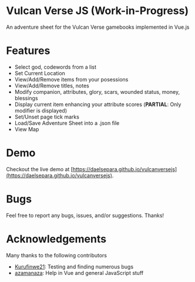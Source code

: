 # Vulcan Verse JS (Work-in-Progress)

An adventure sheet for the Vulcan Verse gamebooks implemented in Vue.js

# Features

- Select god, codewords from a list
- Set Current Location
- View/Add/Remove items from your posessions
- View/Add/Remove titles, notes
- Modify companion, attributes, glory, scars, wounded status, money, blessings
- Display current item enhancing your attribute scores (**PARTIAL**: Only modifier is displayed)
- Set/Unset page tick marks
- Load/Save Adventure Sheet into a .json file
- View Map

# Demo

Checkout the live demo at [https://daelsepara.github.io/vulcanversejs](https://daelsepara.github.io/vulcanversejs).

# Bugs

Feel free to report any bugs, issues, and/or suggestions. Thanks!

# Acknowledgements

Many thanks to the following contributors

- [Kurufinwe21](https://github.com/Kurufinwe21): Testing and finding numerous bugs
- [azamanaza](https://github.com/azamanaza): Help in Vue and general JavaScript stuff
